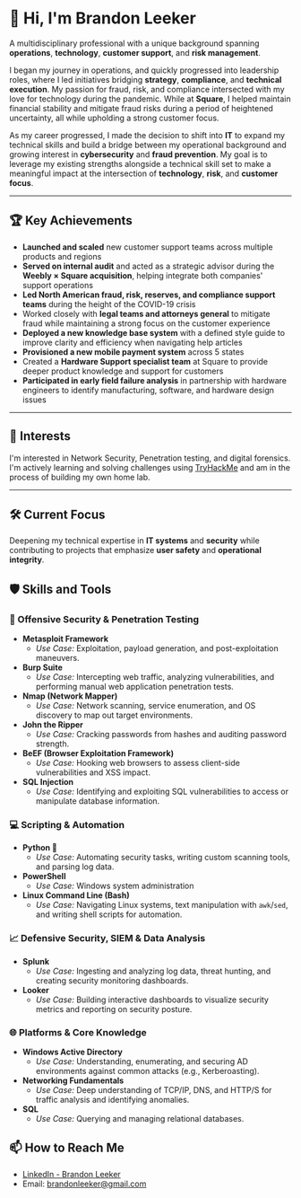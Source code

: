 # 👋 Hi, I'm Brandon Leeker

A multidisciplinary professional with a unique background spanning **operations**, **technology**, **customer support**, and **risk management**.

I began my journey in operations, and quickly progressed into leadership roles, where I led initiatives bridging **strategy**, **compliance**, and **technical execution**. My passion for fraud, risk, and compliance intersected with my love for technology during the pandemic. While at **Square**, I helped maintain financial stability and mitigate fraud risks during a period of heightened uncertainty, all while upholding a strong customer focus.

As my career progressed, I made the decision to shift into **IT** to expand my technical skills and build a bridge between my operational background and growing interest in **cybersecurity** and **fraud prevention**. My goal is to leverage my existing strengths alongside a technical skill set to make a meaningful impact at the intersection of **technology**, **risk**, and **customer focus**.

---

## 🏆 Key Achievements

- **Launched and scaled** new customer support teams across multiple products and regions
- **Served on internal audit** and acted as a strategic advisor during the **Weebly × Square acquisition**, helping integrate both companies' support operations
- **Led North American fraud, risk, reserves, and compliance support teams** during the height of the COVID-19 crisis
- Worked closely with **legal teams and attorneys general** to mitigate fraud while maintaining a strong focus on the customer experience
- **Deployed a new knowledge base system** with a defined style guide to improve clarity and efficiency when navigating help articles
- **Provisioned a new mobile payment system** across 5 states
- Created a **Hardware Support specialist team** at Square to provide deeper product knowledge and support for customers
- **Participated in early field failure analysis** in partnership with hardware engineers to identify manufacturing, software, and hardware design issues

---

## 🔐 Interests

I'm interested in Network Security, Penetration testing, and digital forensics. I'm actively learning and solving challenges using [TryHackMe](https://tryhackme.com/) and am in the process of building my own home lab.

---

## 🛠️ Current Focus

Deepening my technical expertise in **IT systems** and **security** while contributing to projects that emphasize **user safety** and **operational integrity**.

## 🛡️ Skills and Tools
### 🎯 Offensive Security & Penetration Testing

*   **Metasploit Framework**
    *   *Use Case:* Exploitation, payload generation, and post-exploitation maneuvers.
*   **Burp Suite**
    *   *Use Case:* Intercepting web traffic, analyzing vulnerabilities, and performing manual web application penetration tests.
*   **Nmap (Network Mapper)**
    *   *Use Case:* Network scanning, service enumeration, and OS discovery to map out target environments.
*   **John the Ripper**
    *   *Use Case:* Cracking passwords from hashes and auditing password strength.
*   **BeEF (Browser Exploitation Framework)**
    *   *Use Case:* Hooking web browsers to assess client-side vulnerabilities and XSS impact.
*   **SQL Injection**
    *   *Use Case:* Identifying and exploiting SQL vulnerabilities to access or manipulate database information.

### 💻 Scripting & Automation

*   **Python 🐍**
    *   *Use Case:* Automating security tasks, writing custom scanning tools, and parsing log data.
*   **PowerShell**
    *   *Use Case:* Windows system administration
*   **Linux Command Line (Bash)**
    *   *Use Case:* Navigating Linux systems, text manipulation with `awk`/`sed`, and writing shell scripts for automation.

### 📈 Defensive Security, SIEM & Data Analysis

*   **Splunk**
    *   *Use Case:* Ingesting and analyzing log data, threat hunting, and creating security monitoring dashboards.
*   **Looker**
    *   *Use Case:* Building interactive dashboards to visualize security metrics and reporting on security posture.

### 🌐 Platforms & Core Knowledge

*   **Windows Active Directory**
    *   *Use Case:* Understanding, enumerating, and securing AD environments against common attacks (e.g., Kerberoasting).
*   **Networking Fundamentals**
    *   *Use Case:* Deep understanding of TCP/IP, DNS, and HTTP/S for traffic analysis and identifying anomalies.
*   **SQL**
    *   *Use Case:* Querying and managing relational databases.


## 📫 How to Reach Me

- [LinkedIn - Brandon Leeker](https://www.linkedin.com/in/brandon-leeker-b57932b0/)
- Email: brandonleeker@gmail.com 


